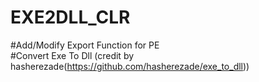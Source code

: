 # EXE2DLL_CLR


#Add/Modify Export Function for PE  
#Convert Exe To Dll  (credit by hasherezade(https://github.com/hasherezade/exe_to_dll))

